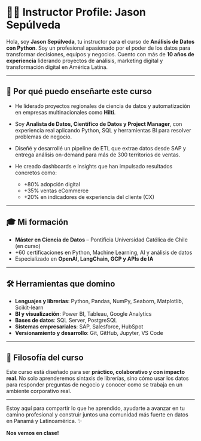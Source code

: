 # 👨‍🏫 Instructor Profile: Jason Sepúlveda

Hola, soy **Jason Sepúlveda**, tu instructor para el curso de **Análisis de Datos con Python**. Soy un profesional apasionado por el poder de los datos para transformar decisiones, equipos y negocios. Cuento con más de **10 años de experiencia** liderando proyectos de análisis, marketing digital y transformación digital en América Latina.

---

## 🧠 Por qué puedo enseñarte este curso

* He liderado proyectos regionales de ciencia de datos y automatización en empresas multinacionales como **Hilti**.
* Soy **Analista de Datos, Científico de Datos y Project Manager**, con experiencia real aplicando Python, SQL y herramientas BI para resolver problemas de negocio.
* Diseñé y desarrollé un pipeline de ETL que extrae datos desde SAP y entrega análisis on-demand para más de 300 territorios de ventas.
* He creado dashboards e insights que han impulsado resultados concretos como:

  * +80% adopción digital
  * +35% ventas eCommerce
  * +20% en indicadores de experiencia del cliente (CX)

---

## 🎓 Mi formación

* **Máster en Ciencia de Datos** – Pontificia Universidad Católica de Chile (en curso)
* +60 certificaciones en Python, Machine Learning, AI y análisis de datos
* Especializado en **OpenAI, LangChain, GCP y APIs de IA**

---

## 🛠 Herramientas que domino

* **Lenguajes y librerías**: Python, Pandas, NumPy, Seaborn, Matplotlib, Scikit-learn
* **BI y visualización**: Power BI, Tableau, Google Analytics
* **Bases de datos**: SQL Server, PostgreSQL
* **Sistemas empresariales**: SAP, Salesforce, HubSpot
* **Versionamiento y desarrollo**: Git, GitHub, Jupyter, VS Code

---

## 🚀 Filosofía del curso

Este curso está diseñado para ser **práctico, colaborativo y con impacto real**. No solo aprenderemos sintaxis de librerías, sino cómo usar los datos para responder preguntas de negocio y conocer como se trabaja en un ambiente corporativo real.

---

Estoy aquí para compartir lo que he aprendido, ayudarte a avanzar en tu camino profesional y construir juntos una comunidad más fuerte en datos en Panamá y Latinoamérica. ✨

**Nos vemos en clase!**
